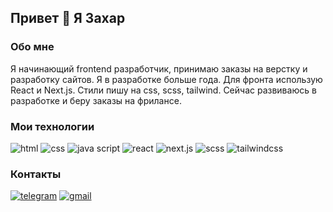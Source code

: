 ## Привет 👋 Я Захар

### Обо мне
Я начинающий frontend разработчик, принимаю заказы на верстку и разработку сайтов. Я в разработке больше года. Для фронта использую React и Next.js. Стили пишу на css, scss, tailwind. Сейчас развиваюсь в разработке и беру заказы на фрилансе.

### Мои технологии
![html](https://img.shields.io/badge/-html-090909?style=for-the-badge&logo=html5)
![css](https://img.shields.io/badge/-css-090909?style=for-the-badge&logo=css3)
![java script](https://img.shields.io/badge/-JavaScript-090909?style=for-the-badge&logo=JavaScript)
![react](https://img.shields.io/badge/-react-090909?style=for-the-badge&logo=react)
![next.js](https://img.shields.io/badge/-next.js-090909?style=for-the-badge&logo=next.js)
![scss](https://img.shields.io/badge/-scss-090909?style=for-the-badge&logo=sass)
![tailwindcss](https://img.shields.io/badge/-tailwind-090909?style=for-the-badge&logo=tailwindcss)

### Контакты
[![telegram](https://img.shields.io/badge/-telegram-090909?style=for-the-badge&logo=telegram)](https://t.me/ZaharElistratov)
[![gmail](https://img.shields.io/badge/-gmail-090909?style=for-the-badge&logo=gmail)](mailto:zaharelistratov12@gmail.com)
